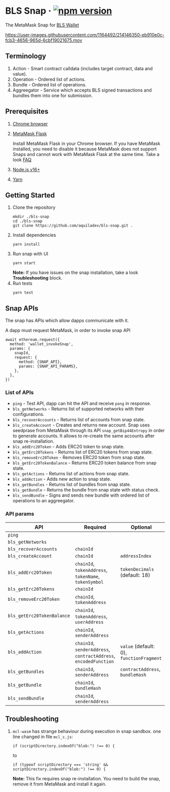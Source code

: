 # BLS Snap &middot; [![npm version](https://img.shields.io/npm/v/@aquiladev/bls-snap.svg?style=flat)](https://www.npmjs.com/package/@aquiladev/bls-snap)

The MetaMask Snap for [BLS Wallet](https://blswallet.org/)

https://user-images.githubusercontent.com/1164492/214146350-eb910e0c-fcb3-4656-965d-6cbf19021675.mov

## Terminology

1. Action - Smart contract calldata (includes target contract, data and value).
2. Operation - Ordered list of actions.
3. Bundle - Ordered list of operations.
4. Aggreegator - Service which accepts BLS signed transactions and bundles them into one for submission.

## Prerequisites

1. [Chrome browser](https://www.google.com/chrome/)
2. [MetaMask Flask](https://metamask.io/flask/)

   Install MetaMask Flask in your Chrome browser. If you have MetaMask installed, you need to disable it because MetaMask does not support Snaps and cannot work with MetaMask Flask at the same time. Take a look [FAQ](https://metamask.io/flask/#flask-fa-qs)

3. [Node.js v16+](https://nodejs.org/download/release/v16.13.2/)
4. [Yarn](https://yarnpkg.com/getting-started/install)

## Getting Started

1. Clone the repository
   ```
   mkdir ./bls-snap
   cd ./bls-snap
   git clone https://github.com/aquiladev/bls-snap.git .
   ```
2. Install dependencies
   ```
   yarn install
   ```
3. Run snap with UI
   ```
   yarn start
   ```
   **Note:** If you have issues on the snap installation, take a look **Troubleshooting** block.
4. Run tests
   ```
   yarn test
   ```

## Snap APIs

The snap has APIs which allow dapps communicate with it.

A dapp must request MetaMask, in order to invoke snap API

```
await ethereum.request({
  method: 'wallet_invokeSnap',
  params: {
    snapId,
    request: {
      method: {SNAP_API},
      params: {SNAP_API_PARAMS},
    },
  },
})
```

### List of APIs

- `ping` - Test API, dapp can hit the API and receive `pong` in response.
- `bls_getNetworks` - Returns list of supported networks with their configurations.
- `bls_recoverAccounts` - Returns list of accounts from snap state.
- `bls_createAccount` - Creates and returns new account. Snap uses seedprase from MetaMask through its API `snap_getBip44Entropy` in order to generate accounts. It allows to re-create the same accounts after snap re-installation.
- `bls_addErc20Token` - Adds ERC20 token to snap state.
- `bls_getErc20Tokens` - Returns list of ERC20 tokens from snap state.
- `bls_removeErc20Token` - Removes ERC20 token from snap state.
- `bls_getErc20TokenBalance` - Returns ERC20 token balance from snap state.
- `bls_getActions` - Returns list of actions from snap state.
- `bls_addAction` - Adds new action to snap state.
- `bls_getBundles` - Returns list of bundles from snap state.
- `bls_getBundle` - Returns the bundle from snap state with status check.
- `bls_sendBundle` - Signs and sends new bundle with ordered list of operations to an aggreegator.

### API params

| API                        | Required                                                                           | Optional                                        |
| -------------------------- | ---------------------------------------------------------------------------------- | ----------------------------------------------- |
| `ping`                     |                                                                                    |
| `bls_getNetworks`          |                                                                                    |
| `bls_recoverAccounts`      | `chainId`                                                                          |
| `bls_createAccount`        | `chainId`                                                                          | `addressIndex`                                  |
| `bls_addErc20Token`        | `chainId`,<br /> `tokenAddress`,<br /> `tokenName`,<br /> `tokenSymbol`            | `tokenDecimals` (default: 18)                   |
| `bls_getErc20Tokens`       | `chainId`                                                                          |
| `bls_removeErc20Token`     | `chainId`,<br /> `tokenAddress`                                                    |
| `bls_getErc20TokenBalance` | `chainId`,<br /> `tokenAddress`,<br /> `userAddress`                               |
| `bls_getActions`           | `chainId`,<br /> `senderAddress`                                                   |
| `bls_addAction`            | `chainId`,<br /> `senderAddress`,<br /> `contractAddress`,<br /> `encodedFunction` | `value` (default: 0), <br /> `functionFragment` |
| `bls_getBundles`           | `chainId`,<br /> `senderAddress`                                                   | `contractAddress`,<br /> `bundleHash`           |
| `bls_getBundle`            | `chainId`,<br /> `bundleHash`                                                      |
| `bls_sendBundle`           | `chainId`,<br /> `senderAddress`                                                   |

## Troubleshooting

1. `mcl-wasm` has strange behaviour during execution in snap sandbox.
   one line changed in file `mcl_c.js`:
   ```
   if (scriptDirectory.indexOf("blob:") !== 0) {
   ```
   to
   ```
   if (typeof scriptDirectory === 'string' && scriptDirectory.indexOf("blob:") !== 0) {
   ```
   **Note:** This fix requires snap re-installation. You need to build the snap, remove it from MetaMask and install it again.
